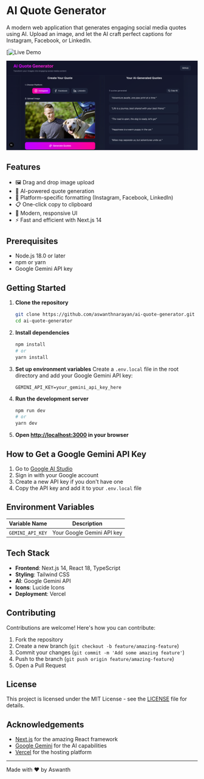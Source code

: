 # AI Quote Generator

A modern web application that generates engaging social media quotes using AI. Upload an image, and let the AI craft perfect captions for Instagram, Facebook, or LinkedIn.

[![Live Demo](https://ai-quotes-generator.vercel.app/)

![Screenshot](/public/screenshot.png)

## Features

- 🖼️ Drag and drop image upload
- 🤖 AI-powered quote generation
- 📱 Platform-specific formatting (Instagram, Facebook, LinkedIn)
- 📋 One-click copy to clipboard
- 🎨 Modern, responsive UI 
- ⚡ Fast and efficient with Next.js 14

## Prerequisites

- Node.js 18.0 or later
- npm or yarn
- Google Gemini API key

## Getting Started

1. **Clone the repository**
   ```bash
   git clone https://github.com/aswanthnarayan/ai-quote-generator.git
   cd ai-quote-generator
   ```

2. **Install dependencies**
   ```bash
   npm install
   # or
   yarn install
   ```

3. **Set up environment variables**
   Create a `.env.local` file in the root directory and add your Google Gemini API key:
   ```
   GEMINI_API_KEY=your_gemini_api_key_here
   ```

4. **Run the development server**
   ```bash
   npm run dev
   # or
   yarn dev
   ```

5. **Open [http://localhost:3000](http://localhost:3000) in your browser**

## How to Get a Google Gemini API Key

1. Go to [Google AI Studio](https://aistudio.google.com/app/apikey)
2. Sign in with your Google account
3. Create a new API key if you don't have one
4. Copy the API key and add it to your `.env.local` file

## Environment Variables

| Variable Name | Description |
|---------------|-------------|
| `GEMINI_API_KEY` | Your Google Gemini API key |

## Tech Stack

- **Frontend**: Next.js 14, React 18, TypeScript
- **Styling**: Tailwind CSS
- **AI**: Google Gemini API
- **Icons**: Lucide Icons
- **Deployment**: Vercel

## Contributing

Contributions are welcome! Here's how you can contribute:

1. Fork the repository
2. Create a new branch (`git checkout -b feature/amazing-feature`)
3. Commit your changes (`git commit -m 'Add some amazing feature'`)
4. Push to the branch (`git push origin feature/amazing-feature`)
5. Open a Pull Request

## License

This project is licensed under the MIT License - see the [LICENSE](LICENSE) file for details.

## Acknowledgements

- [Next.js](https://nextjs.org/) for the amazing React framework
- [Google Gemini](https://ai.google.dev/) for the AI capabilities
- [Vercel](https://vercel.com) for the hosting platform

---

Made with ❤️ by Aswanth
